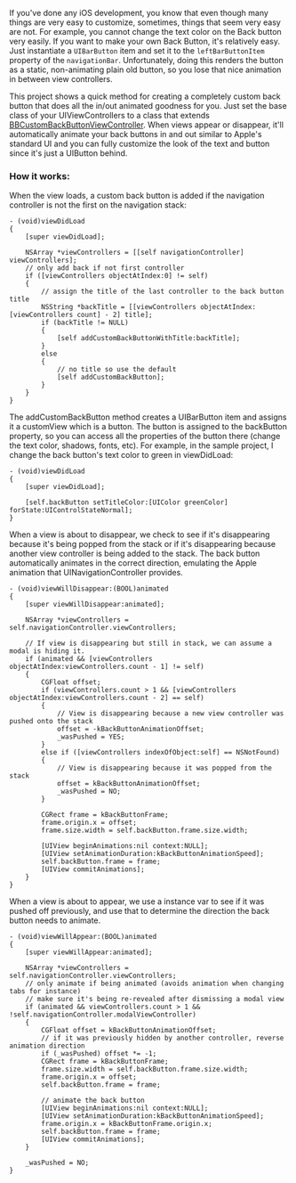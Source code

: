 If you've done any iOS development, you know that even though many things are very easy to customize, sometimes, things that seem very easy are not. For example, you cannot change the text color on the Back button very easily. If you want to make your own Back Button, it's relatively easy. Just instantiate a `UIBarButton` item and set it to the `leftBarButtonItem` property of the `navigationBar`. Unfortunately, doing this renders the button as a static, non-animating plain old button, so you lose that nice animation in between view controllers.

This project shows a quick method for creating a completely custom back button that does all the in/out animated goodness for you. Just set the base class of your UIViewControllers to a class that extends [BBCustomBackButtonViewController](https://github.com/typeoneerror/BBCustomBackButtonViewController/blob/master/BBCustomBackButtonViewController/BBCustomBackButtonViewController.m). When views appear or disappear, it'll automatically animate your back buttons in and out similar to Apple's standard UI and you can fully customize the look of the text and button since it's just a UIButton behind.

### How it works:

When the view loads, a custom back button is added if the navigation controller is not the first on the navigation stack:

    - (void)viewDidLoad
    {
        [super viewDidLoad];

        NSArray *viewControllers = [[self navigationController] viewControllers];
        // only add back if not first controller
        if ([viewControllers objectAtIndex:0] != self)
        {
            // assign the title of the last controller to the back button title
            NSString *backTitle = [[viewControllers objectAtIndex:[viewControllers count] - 2] title];
            if (backTitle != NULL)
            {
                [self addCustomBackButtonWithTitle:backTitle];
            }
            else
            {
                // no title so use the default
                [self addCustomBackButton];
            }
        }
    }

The addCustomBackButton method creates a UIBarButton item and assigns it a customView which is a button. The button is assigned to the backButton property, so you can access all the properties of the button there (change the text color, shadows, fonts, etc). For example, in the sample project, I change the back button's text color to green in viewDidLoad:

    - (void)viewDidLoad
    {
        [super viewDidLoad];

        [self.backButton setTitleColor:[UIColor greenColor] forState:UIControlStateNormal];
    }


When a view is about to disappear, we check to see if it's disappearing because it's being popped from the stack
or if it's disappearing because another view controller is being added to the stack. The back button
automatically animates in the correct direction, emulating the Apple animation that UINavigationController provides.

    - (void)viewWillDisappear:(BOOL)animated
    {
        [super viewWillDisappear:animated];

        NSArray *viewControllers = self.navigationController.viewControllers;

        // If view is disappearing but still in stack, we can assume a modal is hiding it.
        if (animated && [viewControllers objectAtIndex:viewControllers.count - 1] != self)
        {
            CGFloat offset;
            if (viewControllers.count > 1 && [viewControllers objectAtIndex:viewControllers.count - 2] == self)
            {
                // View is disappearing because a new view controller was pushed onto the stack
                offset = -kBackButtonAnimationOffset;
                _wasPushed = YES;
            }
            else if ([viewControllers indexOfObject:self] == NSNotFound)
            {
                // View is disappearing because it was popped from the stack
                offset = kBackButtonAnimationOffset;
                _wasPushed = NO;
            }

            CGRect frame = kBackButtonFrame;
            frame.origin.x = offset;
            frame.size.width = self.backButton.frame.size.width;

            [UIView beginAnimations:nil context:NULL];
            [UIView setAnimationDuration:kBackButtonAnimationSpeed];
            self.backButton.frame = frame;
            [UIView commitAnimations];
        }
    }


When a view is about to appear, we use a instance var to see if it was pushed off previously, and
use that to determine the direction the back button needs to animate.

    - (void)viewWillAppear:(BOOL)animated
    {
        [super viewWillAppear:animated];

        NSArray *viewControllers = self.navigationController.viewControllers;
        // only animate if being animated (avoids animation when changing tabs for instance)
        // make sure it's being re-revealed after dismissing a modal view
        if (animated && viewControllers.count > 1 && !self.navigationController.modalViewController)
        {
            CGFloat offset = kBackButtonAnimationOffset;
            // if it was previously hidden by another controller, reverse animation direction
            if (_wasPushed) offset *= -1;
            CGRect frame = kBackButtonFrame;
            frame.size.width = self.backButton.frame.size.width;
            frame.origin.x = offset;
            self.backButton.frame = frame;

            // animate the back button
            [UIView beginAnimations:nil context:NULL];
            [UIView setAnimationDuration:kBackButtonAnimationSpeed];
            frame.origin.x = kBackButtonFrame.origin.x;
            self.backButton.frame = frame;
            [UIView commitAnimations];
        }

        _wasPushed = NO;
    }